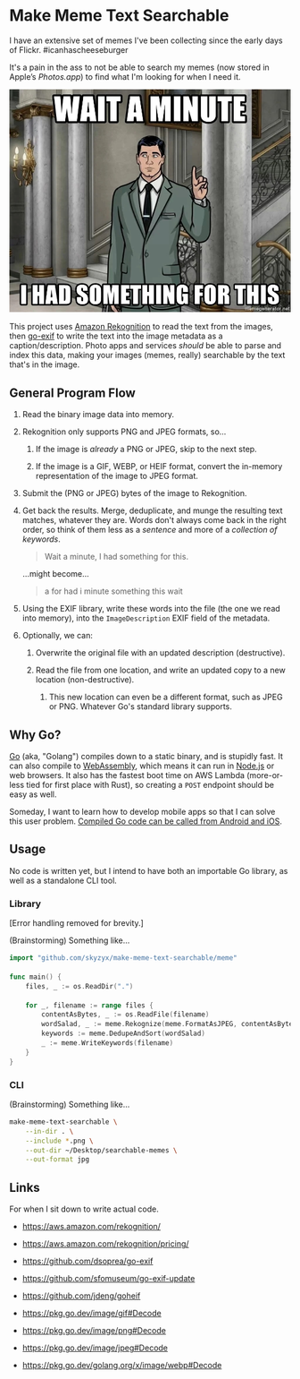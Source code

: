 # Make Meme Text Searchable

I have an extensive set of memes I've been collecting since the early days of Flickr. #icanhascheeseburger

It's a pain in the ass to not be able to search my memes (now stored in Apple’s _Photos.app_) to find what I'm looking for when I need it.

<div align="center"><img src="images/had-something2.jpg" alt="I had something for this."></div>

This project uses [Amazon Rekognition] to read the text from the images, then [go-exif](https://github.com/dsoprea/go-exif) to write the text into the image metadata as a caption/description. Photo apps and services _should_ be able to parse and index this data, making your images (memes, really) searchable by the text that's in the image.

## General Program Flow

1. Read the binary image data into memory.

1. Rekognition only supports PNG and JPEG formats, so…

    1. If the image is _already_ a PNG or JPEG, skip to the next step.

    1. If the image is a GIF, WEBP, or HEIF format, convert the in-memory representation of the image to JPEG format.

1. Submit the (PNG or JPEG) bytes of the image to Rekognition.

1. Get back the results. Merge, deduplicate, and munge the resulting text matches, whatever they are. Words don't always come back in the right order, so think of them less as a _sentence_ and more of a _collection of keywords_.

    > Wait a minute, I had something for this.

    …might become…

    > a for had i minute something this wait

1. Using the EXIF library, write these words into the file (the one we read into memory), into the `ImageDescription` EXIF field of the metadata.

1. Optionally, we can:

    1. Overwrite the original file with an updated description (destructive).

    1. Read the file from one location, and write an updated copy to a new location (non-destructive).

        1. This new location can even be a different format, such as JPEG or PNG. Whatever Go's standard library supports.

## Why Go?

[Go] (aka, "Golang") compiles down to a static binary, and is stupidly fast. It can also compile to [WebAssembly], which means it can run in [Node.js] or web browsers. It also has the fastest boot time on AWS Lambda (more-or-less tied for first place with Rust), so creating a `POST` endpoint should be easy as well.

Someday, I want to learn how to develop mobile apps so that I can solve this user problem. [Compiled Go code can be called from Android and iOS](https://github.com/golang/go/wiki/Mobile).

## Usage

No code is written yet, but I intend to have both an importable Go library, as well as a standalone CLI tool.

### Library

[Error handling removed for brevity.]

(Brainstorming) Something like…

```go
import "github.com/skyzyx/make-meme-text-searchable/meme"

func main() {
    files, _ := os.ReadDir(".")

    for _, filename := range files {
        contentAsBytes, _ := os.ReadFile(filename)
        wordSalad, _ := meme.Rekognize(meme.FormatAsJPEG, contentAsBytes)
        keywords := meme.DedupeAndSort(wordSalad)
        _ := meme.WriteKeywords(filename)
    }
}
```

### CLI

(Brainstorming) Something like…

```bash
make-meme-text-searchable \
    --in-dir . \
    --include *.png \
    --out-dir ~/Desktop/searchable-memes \
    --out-format jpg
```

## Links

For when I sit down to write actual code.

* <https://aws.amazon.com/rekognition/>
* <https://aws.amazon.com/rekognition/pricing/>
* <https://github.com/dsoprea/go-exif>
* <https://github.com/sfomuseum/go-exif-update>
* <https://github.com/jdeng/goheif>
* <https://pkg.go.dev/image/gif#Decode>
* <https://pkg.go.dev/image/png#Decode>
* <https://pkg.go.dev/image/jpeg#Decode>
* <https://pkg.go.dev/golang.org/x/image/webp#Decode>

  [Amazon Rekognition]: https://aws.amazon.com/rekognition/
  [Go]: https://go.dev
  [Node.js]: https://nodejs.org
  [WebAssembly]: https://webassembly.org
